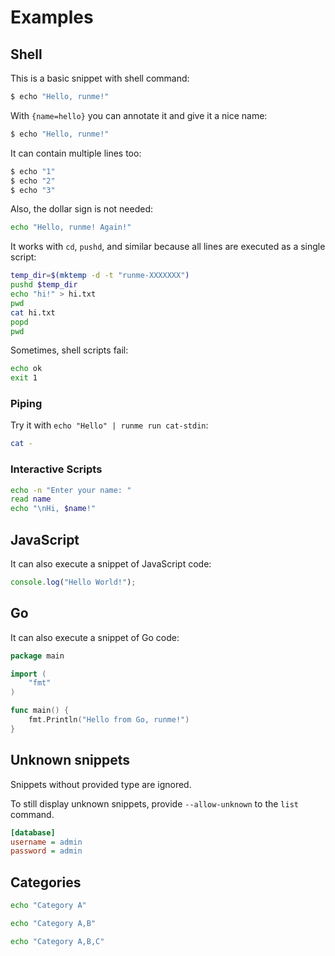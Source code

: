 # Examples

## Shell

This is a basic snippet with shell command:

```sh
$ echo "Hello, runme!"
```

With `{name=hello}` you can annotate it and give it a nice name:

```sh { name=echo }
$ echo "Hello, runme!"
```

It can contain multiple lines too:

```sh
$ echo "1"
$ echo "2"
$ echo "3"
```

Also, the dollar sign is not needed:

```sh
echo "Hello, runme! Again!"
```

It works with `cd`, `pushd`, and similar because all lines are executed as a single script:

```sh
temp_dir=$(mktemp -d -t "runme-XXXXXXX")
pushd $temp_dir
echo "hi!" > hi.txt
pwd
cat hi.txt
popd
pwd
```

Sometimes, shell scripts fail:

```sh
echo ok
exit 1
```

### Piping

Try it with `echo "Hello" | runme run cat-stdin`:

```sh { name=cat-stdin interactive=false }
cat -
```

### Interactive Scripts

```sh { name=print-name }
echo -n "Enter your name: "
read name
echo "\nHi, $name!"
```

## JavaScript

It can also execute a snippet of JavaScript code:

```js { name=hello-js }
console.log("Hello World!");
```

## Go

It can also execute a snippet of Go code:

```go
package main

import (
    "fmt"
)

func main() {
    fmt.Println("Hello from Go, runme!")
}
```

## Unknown snippets

Snippets without provided type are ignored.

To still display unknown snippets, provide `--allow-unknown` to the `list` command.

```ini
[database]
username = admin
password = admin
```

## Categories

```sh { name=a category=a }
echo "Category A"
```

```sh { name=b category=a,b }
echo "Category A,B"
```

```sh { name=c category=a,b,c }
echo "Category A,B,C"
```

